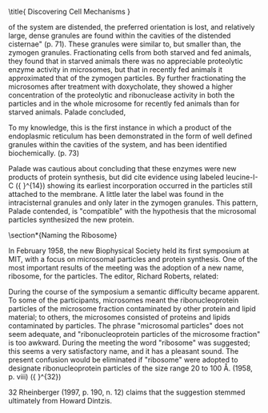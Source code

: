 \title{
Discovering Cell Mechanisms
}

of the system are distended, the preferred orientation is lost, and relatively large, dense granules are found within the cavities of the distended cisternae" (p. 71). These granules were similar to, but smaller than, the zymogen granules. Fractionating cells from both starved and fed animals, they found that in starved animals there was no appreciable proteolytic enzyme activity in microsomes, but that in recently fed animals it approximated that of the zymogen particles. By further fractionating the microsomes after treatment with doxycholate, they showed a higher concentration of the proteolytic and ribonuclease activity in both the particles and in the whole microsome for recently fed animals than for starved animals. Palade concluded,

To my knowledge, this is the first instance in which a product of the endoplasmic reticulum has been demonstrated in the form of well defined granules within the cavities of the system, and has been identified biochemically. (p. 73)

Palade was cautious about concluding that these enzymes were new products of protein synthesis, but did cite evidence using labeled leucine-I-C \({ }^{14}\) showing its earliest incorporation occurred in the particles still attached to the membrane. A little later the label was found in the intracisternal granules and only later in the zymogen granules. This pattern, Palade contended, is "compatible" with the hypothesis that the microsomal particles synthesized the new protein.

\section*{Naming the Ribosome}

In February 1958, the new Biophysical Society held its first symposium at MIT, with a focus on microsomal particles and protein synthesis. One of the most important results of the meeting was the adoption of a new name, ribosome, for the particles. The editor, Richard Roberts, related:

During the course of the symposium a semantic difficulty became apparent. To some of the participants, microsomes meant the ribonucleoprotein particles of the microsome fraction contaminated by other protein and lipid material; to others, the microsomes consisted of proteins and lipids contaminated by particles. The phrase "microsomal particles" does not seem adequate, and "ribonucleoprotein particles of the microsome fraction" is too awkward. During the meeting the word "ribosome" was suggested; this seems a very satisfactory name, and it has a pleasant sound. The present confusion would be eliminated if "ribosome" were adopted to designate ribonucleoprotein particles of the size range 20 to 100 Å. (1958, p. viii) \({ }^{32}\)

32 Rheinberger (1997, p. 190, n. 12) claims that the suggestion stemmed ultimately from Howard Dintzis.